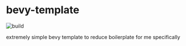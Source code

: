 # bevy-template
![build](https://github.com/hexeaktivitat/bevy-template/actions/workflows/rust.yml/badge.svg)

extremely simple bevy template to reduce boilerplate for me specifically
